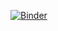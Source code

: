 [![Binder](https://mybinder.org/badge_logo.svg)](https://mybinder.org/v2/gh/niko-d/test_setup/HEAD?labpath=notebooks%2FErdbebenlokalisierung.ipynb)
